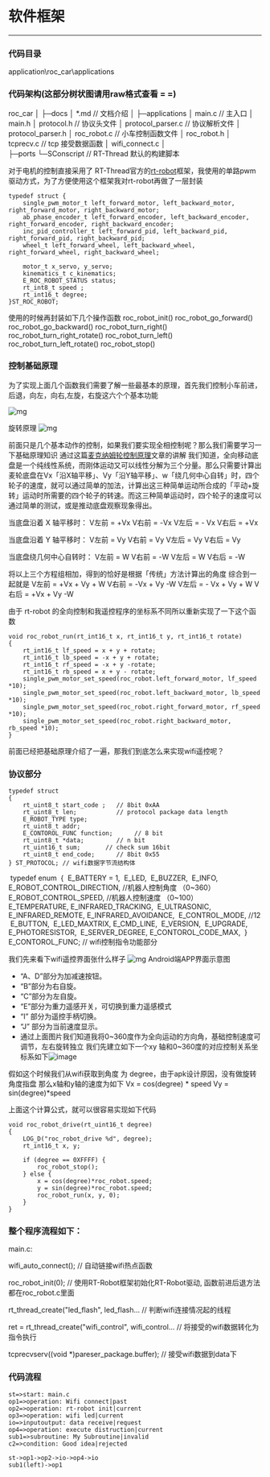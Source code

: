 # 软件框架
-------------
### 代码目录

application\roc_car\applications

### 代码架构(这部分树状图请用raw格式查看 = =)

roc_car
│
├─docs
│      *.md							// 文档介绍
│
├─applications
│      main.c						// 主入口
│      main.h
│      protocol.h     			// 协议头文件
│      protocol_parser.c	// 协议解析文件
│	 protocol_parser.h
│	 roc_robot.c				// 小车控制函数文件
│	 roc_robot.h
│	 tcprecv.c					// tcp 接受数据函数
│	 wifi_connect.c
│	 
├─ports
└─SConscript                // RT-Thread 默认的构建脚本

对于电机的控制直接采用了 RT-Thread官方的[rt-robot](https://github.com/RT-Thread-packages/rt-robot)框架，我使用的单路pwm驱动方式，为了方便使用这个框架我对rt-robot再做了一层封装
```
typedef struct {
    single_pwm_motor_t left_forward_motor, left_backward_motor, right_forward_motor, right_backward_motor;
    ab_phase_encoder_t left_forward_encoder, left_backward_encoder, right_forward_encoder, right_backward_encoder;
    inc_pid_controller_t left_forward_pid, left_backward_pid, right_forward_pid, right_backward_pid;
    wheel_t left_forward_wheel, left_backward_wheel, right_forward_wheel, right_backward_wheel;

    motor_t x_servo, y_servo;
    kinematics_t c_kinematics;
    E_ROC_ROBOT_STATUS status;
    rt_int8_t speed ;
    rt_int16_t degree;
}ST_ROC_ROBOT;
```
使用的时候再封装如下几个操作函数
roc_robot_init() 
roc_robot_go_forward()
roc_robot_go_backward() 
roc_robot_turn_right()
roc_robot_turn_right_rotate()
roc_robot_turn_left()
roc_robot_turn_left_rotate()
roc_robot_stop()

### 控制基础原理
为了实现上面几个函数我们需要了解一些最基本的原理，首先我们控制小车前进，后退，向左，向右,左旋，右旋这六个个基本功能

![mg](pic/drive.jpg)

旋转原理
![mg](pic/turn_rotate.png)

前面只是几个基本动作的控制，如果我们要实现全相控制呢？那么我们需要学习一下基础原理知识
通过这篇[麦克纳姆轮控制原理](https://blog.csdn.net/qq_33835307/article/details/82252293)文章的讲解
我们知道，全向移动底盘是一个纯线性系统，而刚体运动又可以线性分解为三个分量。那么只需要计算出麦轮底盘在Vx「沿X轴平移」、Vy「沿Y轴平移」、w「绕几何中心自转」时，四个轮子的速度，就可以通过简单的加法，计算出这三种简单运动所合成的「平动+旋转」运动时所需要的四个轮子的转速。而这三种简单运动时，四个轮子的速度可以通过简单的测试，或是推动底盘观察现象得出。

当底盘沿着 X 轴平移时：
V左前 = +Vx
V右前 = -Vx
V左后 = - Vx
V右后 = +Vx

当底盘沿着 Y 轴平移时：
V左前 =  Vy
V右前 =  Vy
V左后 =  Vy
V右后 =  Vy

当底盘绕几何中心自转时：
V左前 =  W
V右前 =  -W
V左后 = W
V右后 = -W

将以上三个方程组相加，得到的恰好是根据「传统」方法计算出的角度
综合到一起就是
V左前 = +Vx + Vy + W
V右前 = -Vx + Vy -W
V左后 = - Vx + Vy + W
V右后 = +Vx + Vy -W

由于 rt-robot 的全向控制和我遥控程序的坐标系不同所以重新实现了一下这个函数
```
void roc_robot_run(rt_int16_t x, rt_int16_t y, rt_int16_t rotate)
{
    rt_int16_t lf_speed = x + y + rotate; 
    rt_int16_t lb_speed = -x + y + rotate;
    rt_int16_t rf_speed = -x + y -rotate;
    rt_int16_t rb_speed = x + y - rotate;
    single_pwm_motor_set_speed(roc_robot.left_forward_motor, lf_speed *10);
    single_pwm_motor_set_speed(roc_robot.left_backward_motor, lb_speed *10);
    single_pwm_motor_set_speed(roc_robot.right_forward_motor, rf_speed *10);
    single_pwm_motor_set_speed(roc_robot.right_backward_motor, rb_speed *10);
}
```
前面已经把基础原理介绍了一遍，那我们到底怎么来实现wifi遥控呢？
### 协议部分
	typedef struct
	{
	    rt_uint8_t start_code ;   // 8bit 0xAA
	    rt_uint8_t len;           // protocol package data length
	    E_ROBOT_TYPE type;
	    rt_uint8_t addr;
	    E_CONTOROL_FUNC function;      // 8 bit
	    rt_uint8_t *data;         // n bit
	    rt_uint16_t sum;       // check sum 16bit
	    rt_uint8_t end_code;      // 8bit 0x55
	} ST_PROTOCOL; // wifi数据字节流结构体

​	typedef enum
​	{
​	    E_BATTERY = 1,
​	    E_LED,
​	    E_BUZZER,
​	    E_INFO,
​	    E_ROBOT_CONTROL_DIRECTION,  //机器人控制角度 （0~360）
​	    E_ROBOT_CONTROL_SPEED,      //机器人控制速度 （0~100）
​	    E_TEMPERATURE,
​	    E_INFRARED_TRACKING,
​	    E_ULTRASONIC,
​	    E_INFRARED_REMOTE,
​	    E_INFRARED_AVOIDANCE,
​	    E_CONTROL_MODE,  //12
​	    E_BUTTON,
​	    E_LED_MAXTRIX,
​	    E_CMD_LINE,
​	    E_VERSION,
​	    E_UPGRADE,
​	    E_PHOTORESISTOR,
​	    E_SERVER_DEGREE,
​	    E_CONTOROL_CODE_MAX,
​	} E_CONTOROL_FUNC; // wifi控制指令功能部分

我们先来看下wifi遥控界面张什么样子
![mg](pic/android.png)
Android端APP界面示意图

-	“A、D”部分为加减速按钮。
-	“B”部分为右自旋。
-	“C”部分为左自旋。
-	“E”部分为重力遥感开关，可切换到重力遥感模式
-	“I” 部分为遥控手柄切换。
-	“J” 部分为当前速度显示。
-	通过上面图片我们知道我将0~360度作为全向运动的方向角，基础控制速度可调节，左右旋转独立
我们先建立如下一个xy 轴和0~360度的对应控制关系坐标系如下![image](pic/degree.png)

假如这个时候我们从wifi获取到角度 为 degree，由于apk设计原因，没有做旋转角度指盘
那么x轴和y轴的速度为如下
Vx = cos(degree) * speed
Vy = sin(degree)*speed

上面这个计算公式，就可以很容易实现如下代码

```
void roc_robot_drive(rt_uint16_t degree)
{
    LOG_D("roc_robot_drive %d", degree);
    rt_int16_t x, y;

    if (degree == 0XFFFF) {
        roc_robot_stop();
    } else {
        x = cos(degree)*roc_robot.speed;
        y = sin(degree)*roc_robot.speed;
        roc_robot_run(x, y, 0);
    }
}
```

### 整个程序流程如下：

main.c:

wifi_auto_connect(); // 自动链接wifi热点函数

roc_robot_init(0); // 使用RT-Robot框架初始化RT-Robot驱动, 函数前进后退方法都在roc_robot.c里面

rt_thread_create("led_flash", led_flash... // 判断wifi连接情况起的线程

ret = rt_thread_create("wifi_control", wifi_control... // 将接受的wifi数据转化为指令执行

tcprecvserv((void *)pareser_package.buffer); // 接受wifi数据到data下

### 代码流程

```flow
st=>start: main.c
op1=>operation: Wifi connect|past
op2=>operation: rt-robot init|current
op3=>operation: wifi led|current
io=>inputoutput: data receive|request
op4=>operation: execute distruction|current
sub1=>subroutine: My Subroutine|invalid
c2=>condition: Good idea|rejected

st->op1->op2->io->op4->io
sub1(left)->op1

```

